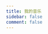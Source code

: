```yaml
---
title: 我的音乐
sidebar: false
comment: false
---
```

<Meting server="netease"
        type="playlist"
        mid="2130110815"
        :volume="0.5"
        :lrc-type="3"/>
<!-- <MusicPlayer musicId="2130110815" style="margin:0 auto" /> -->